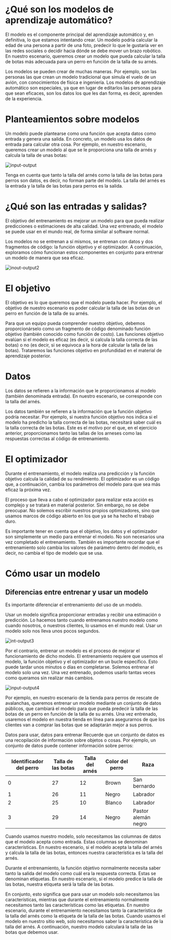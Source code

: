 # ¿Qué son los modelos de aprendizaje automático?

El modelo es el componente principal del aprendizaje automático y, en definitiva, lo que estamos intentando crear. Un modelo podría calcular la edad de una persona a partir de una foto, predecir lo que le gustaría ver en las redes sociales o decidir hacia dónde se debe mover un brazo robótico. En nuestro escenario, queremos crear un modelo que pueda calcular la talla de botas más adecuada para un perro en función de la talla de su arnés.

Los modelos se pueden crear de muchas maneras. Por ejemplo, son las personas las que crean un modelo tradicional que simula el vuelo de un avión, con conocimientos de física e ingeniería. Los modelos de aprendizaje automático son especiales, ya que en lugar de editarlos las personas para que sean eficaces, son los datos los que les dan forma, es decir, aprenden de la experiencia.

# Planteamientos sobre modelos

Un modelo puede plantearse como una función que acepta datos como entrada y genera una salida. En concreto, un modelo usa los datos de entrada para calcular otra cosa. Por ejemplo, en nuestro escenario, queremos crear un modelo al que se le proporciona una talla de arnés y calcula la talla de unas botas:

![input-output](https://learn.microsoft.com/es-es/training/modules/introduction-to-machine-learning/media/1-2-a.jpg)

Tenga en cuenta que tanto la talla del arnés como la talla de las botas para perros son datos, es decir, no forman parte del modelo. La talla del arnés es la entrada y la talla de las botas para perros es la salida.

# ¿Qué son las entradas y salidas?

El objetivo del entrenamiento es mejorar un modelo para que pueda realizar predicciones o estimaciones de alta calidad. Una vez entrenado, el modelo se puede usar en el mundo real, de forma similar al software normal.

Los modelos no se entrenan a sí mismos, se entrenan con datos y dos fragmentos de código: la función objetivo y el optimizador. A continuación, exploramos cómo funcionan estos componentes en conjunto para entrenar un modelo de manera que sea eficaz.

![inout-output2](https://learn.microsoft.com/es-es/training/modules/introduction-to-machine-learning/media/1-4-a.jpg)

# El objetivo

El objetivo es lo que queremos que el modelo pueda hacer. Por ejemplo, el objetivo de nuestro escenario es poder calcular la talla de las botas de un perro en función de la talla de su arnés.

Para que un equipo pueda comprender nuestro objetivo, debemos proporcionárselo como un fragmento de código denominado función objetivo (también conocido como función de costo). Las funciones objetivo evalúan si el modelo es eficaz (es decir, si calcula la talla correcta de las botas) o no (es decir, si se equivoca a la hora de calcular la talla de las botas). Trataremos las funciones objetivo en profundidad en el material de aprendizaje posterior.

# Datos

Los datos se refieren a la información que le proporcionamos al modelo (también denominada entrada). En nuestro escenario, se corresponde con la talla del arnés.

Los datos también se refieren a la información que la función objetivo podría necesitar. Por ejemplo, si nuestra función objetivo nos indica si el modelo ha predicho la talla correcta de las botas, necesitará saber cuál es la talla correcta de las botas. Este es el motivo por el que, en el ejercicio anterior, proporcionamos tanto las tallas de los arneses como las respuestas correctas al código de entrenamiento.

# El optimizador

Durante el entrenamiento, el modelo realiza una predicción y la función objetivo calcula la calidad de su rendimiento. El optimizador es un código que, a continuación, cambia los parámetros del modelo para que sea más eficaz la próxima vez.

El proceso que lleva a cabo el optimizador para realizar esta acción es complejo y se tratará en material posterior. Sin embargo, no se debe preocupar. No solemos escribir nuestros propios optimizadores, sino que usamos marcos de código abierto en los que ya se ha hecho el trabajo duro.

Es importante tener en cuenta que el objetivo, los datos y el optimizador son simplemente un medio para entrenar el modelo. No son necesarios una vez completado el entrenamiento. También es importante recordar que el entrenamiento solo cambia los valores de parámetro dentro del modelo, es decir, no cambia el tipo de modelo que se usa.

# Cómo usar un modelo

## Diferencias entre entrenar y usar un modelo

Es importante diferenciar el entrenamiento del uso de un modelo.

Usar un modelo significa proporcionar entradas y recibir una estimación o predicción. Lo hacemos tanto cuando entrenamos nuestro modelo como cuando nosotros, o nuestros clientes, lo usamos en el mundo real. Usar un modelo solo nos lleva unos pocos segundos.

![int-output3](https://learn.microsoft.com/es-es/training/modules/introduction-to-machine-learning/media/1-6-a.png)

Por el contrario, entrenar un modelo es el proceso de mejorar el funcionamiento de dicho modelo. El entrenamiento requiere que usemos el modelo, la función objetivo y el optimizador en un bucle específico. Esto puede tardar unos minutos o días en completarse. Solemos entrenar el modelo solo una vez. Una vez entrenado, podemos usarlo tantas veces como queramos sin realizar más cambios.

![input-output4](https://learn.microsoft.com/es-es/training/modules/introduction-to-machine-learning/media/1-6-b.png)

Por ejemplo, en nuestro escenario de la tienda para perros de rescate de avalanchas, queremos entrenar un modelo mediante un conjunto de datos públicos, que cambiará el modelo para que pueda predecir la talla de las botas de un perro en función de la talla de su arnés. Una vez entrenado, usaremos el modelo en nuestra tienda en línea para asegurarnos de que los clientes van a comprar las botas que se adaptarán mejor a sus perros.

Datos para usar, datos para entrenar
Recuerde que un conjunto de datos es una recopilación de información sobre objetos o cosas. Por ejemplo, un conjunto de datos puede contener información sobre perros:

Identificador del perro | Talla de las botas | Talla del arnés | Color del perro    | Raza                |
-----------------------|--------------------|------------------|-------------------|---------------------|
0                      | 27                 | 12               | Brown             | San bernardo        |
1                      | 26                 | 11               | Negro             | Labrador            |
2                      | 25                 | 10               | Blanco            | Labrador            |
3                      | 29                 | 14               | Negro             | Pastor alemán negro |

Cuando usamos nuestro modelo, solo necesitamos las columnas de datos que el modelo acepta como entrada. Estas columnas se denominan características. En nuestro escenario, si el modelo acepta la talla del arnés y calcula la talla de las botas, entonces nuestra característica es la talla del arnés.

Durante el entrenamiento, la función objetivo normalmente necesita saber tanto la salida del modelo como cuál era la respuesta correcta. Estas se denominan etiquetas. En nuestro escenario, si el modelo predice la talla de las botas, nuestra etiqueta será la talla de las botas.

En conjunto, esto significa que para usar un modelo solo necesitamos las características, mientras que durante el entrenamiento normalmente necesitamos tanto las características como las etiquetas. En nuestro escenario, durante el entrenamiento necesitamos tanto la característica de la talla del arnés como la etiqueta de la talla de las botas. Cuando usamos el modelo en nuestro sitio web, solo necesitamos saber la característica de la talla del arnés. A continuación, nuestro modelo calculará la talla de las botas que debemos usar.